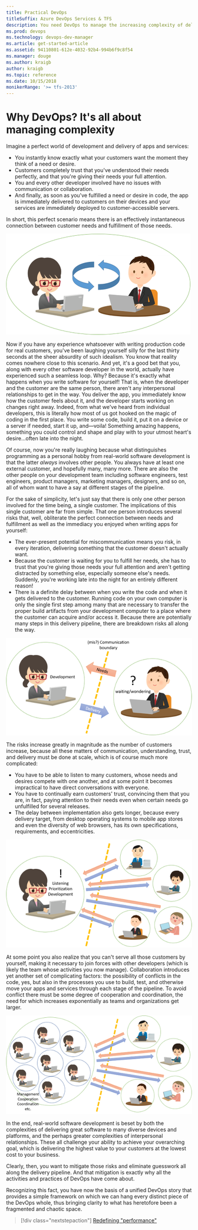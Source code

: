 ```yaml
---
title: Practical DevOps
titleSuffix: Azure DevOps Services & TFS
description: You need DevOps to manage the increasing complexity of delivering value to many customers from a diverse development team.
ms.prod: devops
ms.technology: devops-dev-manager
ms.article: get-started-article
ms.assetid: 94110801-612e-4032-92b4-994b6f9c8f54
ms.manager: douge
ms.author: kraigb
author: kraigb
ms.topic: reference
ms.date: 10/15/2018
monikerRange: '>= tfs-2013'
---
```


# Why DevOps? It's all about managing complexity

Imagine a perfect world of development and delivery of apps and services:

- You instantly know exactly what your customers want the moment they think of a need or desire.
- Customers completely trust that you've understood their needs perfectly, and that you're giving their needs your full attention.
- You and every other developer involved have no issues with communication or collaboration.
- And finally, as soon as you've fulfilled a need or desire in code, the app is immediately delivered to customers on their devices and your services are immediately deployed to customer-accessible servers.

In short, this perfect scenario means there is an effectively instantaneous connection between customer needs and fulfillment of those needs.

![A perfect connection between developer and customer](media/02-perfect-connection.png)

Now if you have any experience whatsoever with writing production code for real customers, you've been laughing yourself silly for the last thirty seconds at the sheer absurdity of such idealism. You know that reality comes nowhere close to this scenario. And yet, it's a good bet that you, along with every other software developer in the world, actually have experienced such a seamless loop. Why? Because it's exactly what happens when you write software for yourself! That is, when the developer and the customer are the same person, there aren't any interpersonal relationships to get in the way. You deliver the app, you immediately know how the customer feels about it, and the developer starts working on changes right away. Indeed, from what we've heard from individual developers, this is literally how most of us got hooked on the magic of coding in the first place. You write some code, build it, put it on a device or a server if needed, start it up, and&mdash;voila! Something amazing happens, something you could control and shape and play with to your utmost heart's desire...often late into the night.

Of course, now you're really laughing because what distinguishes programming as a personal hobby from real-world software development is that the latter *always* involves other people. You always have at least one external customer, and hopefully many, many more. There are also the other people on your development team including software engineers, test engineers, product managers, marketing managers, designers, and so on, all of whom want to have a say at different stages of the pipeline.

For the sake of simplicity, let's just say that there is only one other person involved for the time being, a single customer. The implications of this single customer are far from simple. That one person introduces several risks that, well, obliterate the perfect connection between needs and fulfillment as well as the immediacy you enjoyed when writing apps for yourself:

- The ever-present potential for miscommunication means you risk, in every iteration, delivering something that the customer doesn't actually want.
- Because the customer is waiting for you to fulfill her needs, she has to trust that you're giving those needs your full attention and aren't getting distracted by something else, especially someone else's needs. Suddenly, you're working late into the night for an entirely different reason!
- There is a definite delay between when you write the code and when it gets delivered to the customer. Running code on your own computer is only the single first step among many that are necessary to transfer the proper build artifacts from your development computer to a place where the customer can acquire and/or access it. Because there are potentially many steps in this delivery pipeline, there are breakdown risks all along the way.

![Communication boundaries introduce delays and possibly miscommunication](media/02-communication-boundaries.png)

The risks increase greatly in magnitude as the number of customers increase, because all these matters of communication, understanding, trust, and delivery must be done at scale, which is of course much more complicated:

- You have to be able to listen to many customers, whose needs and desires compete with one another, and at some point it becomes impractical to have direct conversations with everyone.
- You have to continually earn customers' trust, convincing them that you are, in fact, paying attention to their needs even when certain needs go unfulfilled for several releases.
- The delay between implementation also gets longer, because every delivery target, from desktop operating systems to mobile app stores and even the diversity of web browsers, has its own specifications, requirements, and eccentricities.

![Complexity increases tremendously when there are many more customers](media/02-complexity-with-more-customers.png)

At some point you also realize that you can't serve all those customers by yourself, making it necessary to join forces with other developers (which is likely the team whose activities you now manage). Collaboration introduces yet another set of complicating factors: the possibility of conflicts in the code, yes, but also in the processes you use to build, test, and otherwise move your apps and services through each stage of the pipeline. To avoid conflict there must be some degree of cooperation and coordination, the need for which increases exponentially as teams and organizations get larger.

![Complexity also increases as a development team gets larger](media/02-complexity-with-larger-teams.png)

In the end, real-world software development is beset by both the complexities of delivering great software to many diverse devices and platforms, and the perhaps greater complexities of interpersonal relationships. These all challenge your ability to achieve your overarching goal, which is delivering the highest value to your customers at the lowest cost to your business.

Clearly, then, you want to mitigate those risks and eliminate guesswork all along the delivery pipeline. And that mitigation is exactly why all the activities and practices of DevOps have come about.

Recognizing this fact, you have now the basis of a unified DevOps story that provides a simple framework on which we can hang every distinct piece of the DevOps whole, thus bringing clarity to what has heretofore been a fragmented and chaotic space.

> [!div class="nextstepaction"]
> [Redefining "performance"](azure-devops-guide-for-managers-03-redefining-performance.md)
